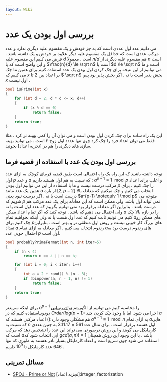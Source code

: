 ```yaml
---
layout: Wiki
---
```


# بررسی اول بودن یک عدد
می دانیم عدد اول عددی است که به جز خودش و یک مقسوم علیه دیگری ندارد و عدد مرکب عددی است که حداقل یک مقسوم علیه دیگر علاوه بر خودش و یک داشته باشد . فرض می کنیم این مقسوم علیه $d$ است . معمولا $n/d$ هم مقسوم علیه دیگری از $n$ است و این واضح است که یا $\frac{n}{d} \le \sqrt n$ است یا $d \le \sqrt n$ است و ما می توانیم از این نتیجه برای چک کردن اول بودن یک عدد استفاده کنیم.برای همین ما چک می کنیم که $x$ بر اعداد بین $2$ تا $ \sqrt n$ بخش پذیر است یا نه . اگر بخش پذیر بود پس $x$ اول نیست .

```C++
bool isPrime(int x) 
{
    for (int d = 2; d * d <= x; d++)
    {
        if (x % d == 0)
            return false;
    }
    return true;
}
```
این یک راه ساده برای چک کردن اول بودن است و می توان آن را کمی بهینه تر کرد . مثلا فقط می توان اعداد فرد را چک کرد چون تنها عددد اول زوج ۲ است . می توانید بهینه سازی های دیگری را هم در [تجزیه اعداد] بخونید.

## بررسی اول بودن یک عدد با استفاده از قضیه فرما
توجه داشته باشید که این راه یک راه احتمالی است
طبق قضیه فرمای کوچک به ازای عدد اول $p$ و عدد $a$ که نسبت به هم اول هستند داریم : $a^{p-1} \equiv 1 \mod p$ و اغلب برای اعداد مرکب درست نیست و ما با استفاده از این می توانیم اول بودن $p$ را چک کنیم . برای همین یک عدد مانند $a$ از بازه $[2 , p - 2]$ انتخاب می کنیم و چک میکنیم که معادله بالا درست است یا نه . اگر درست نبود یعنی $a^{p-1} \notequiv 1 \mod p$ متوجه می شویم که $p$ نمی تواند اول باشد.
ولی ممکن است که این معادله برای یک عدد مرکب هم درست باشد . بنابراین اگر معادله برقرار بود نمی توانیم بگوییم که عدد اول است یا نه ولی احتمال می دهیم که باشد . توجه کنید که اگر تمام اعداد ممکن $a$ را در بازه بالا چک کنیم می تونیم ثابت کنیم که عدد اول هست یا نه ولی اینکه بخواهیم تمام $a$های ممکن رو چک کنیم برای $p$های بزرگ کار خوبی نیست و روش اول منطقی تر و بهتر است . بنابراین تعداد $a$ رندوم انتخاب می کنیم . اگر معادله به ازای تمام $a$های رندوم درست بود به احتمال خوبی عدد $p$ اول است.

```C++
bool probablyPrimeFermat(int n, int iter=5) 
{
    if (n < 4)
        return n == 2 || n == 3;

    for (int i = 0; i < iter; i++) 
    {
        int a = 2 + rand() % (n - 3);
        if (binpower(a, n - 1, n) != 1)
            return false;
    }
    return true;
}
```
برای اینکه سریعتر $a^{p-1}$ را محاسبه کنیم می توانیم از الگوریتم [توان رسایی دودویی](https://cp-algorithms.com/algebra/binary-exp.html)استفاده کنیم که در $Order(log(p-1))$ اجرا می شود.
اما با وجود چک کردن چند $a$ هم مشکلی وجود دارد:)) اعداد مرکبی هستند که $a^{n-1} \equiv 1 \mod n$ به ازای تمام $a$هایی که نسبت به $n$ اول هستند برفرار است . برای مثال عدد $561 = 3.11.17$ به چنین عددی کارمایکل می گویند و این روش درصورتی می تواند این عدد را تشخیص دهد که مرکب است که $a$ایی انتخاب شود که $gcd(a , n) != 1$ باشد . با این وجود این روش همچنان استفاده می شود چون سریع است و اعداد کارمایکل بسیار نادر هستند به طوری که تنها $646$ عدد کارمایکل تا $10^{9}$ داریم .

## مسائل تمرینی 
* [SPOJ - Prime or Not](https://www.spoj.com/problems/PON/)
[تجزیه اعداد]:integer_factorization
